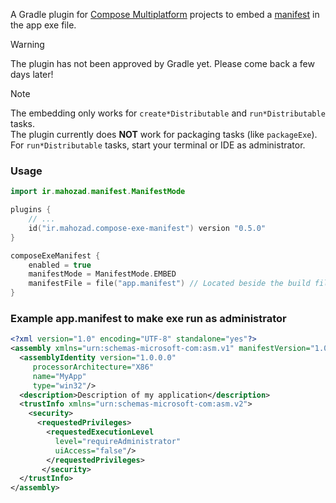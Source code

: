 A Gradle plugin for [Compose Multiplatform][1] projects to embed a [manifest][2] in the app exe file.

> [!WARNING]
> The plugin has not been approved by Gradle yet. Please come back a few days later!

> [!NOTE]
> The embedding only works for `create*Distributable` and `run*Distributable` tasks.  
> The plugin currently does **NOT** work for packaging tasks (like `packageExe`).  
> For `run*Distributable` tasks, start your terminal or IDE as administrator.

### Usage

```kotlin
import ir.mahozad.manifest.ManifestMode

plugins {
    // ...
    id("ir.mahozad.compose-exe-manifest") version "0.5.0"
}

composeExeManifest {
    enabled = true
    manifestMode = ManifestMode.EMBED
    manifestFile = file("app.manifest") // Located beside the build file
}
```

### Example app.manifest to make exe run as administrator

```xml
<?xml version="1.0" encoding="UTF-8" standalone="yes"?>
<assembly xmlns="urn:schemas-microsoft-com:asm.v1" manifestVersion="1.0"> 
  <assemblyIdentity version="1.0.0.0"
     processorArchitecture="X86"
     name="MyApp"
     type="win32"/> 
  <description>Description of my application</description>
  <trustInfo xmlns="urn:schemas-microsoft-com:asm.v2">
    <security>
      <requestedPrivileges>
        <requestedExecutionLevel
          level="requireAdministrator"
          uiAccess="false"/>
        </requestedPrivileges>
       </security>
  </trustInfo>
</assembly>
```

[1]: https://github.com/jetbrains/compose-multiplatform
[2]: https://learn.microsoft.com/en-us/windows/win32/sbscs/application-manifests
